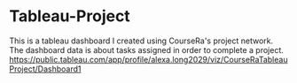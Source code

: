 # Tableau-Project
This is a tableau dashboard I created using CourseRa's project network. The dashboard data is about tasks assigned in order to complete a project.
https://public.tableau.com/app/profile/alexa.long2029/viz/CourseRaTableauProject/Dashboard1
